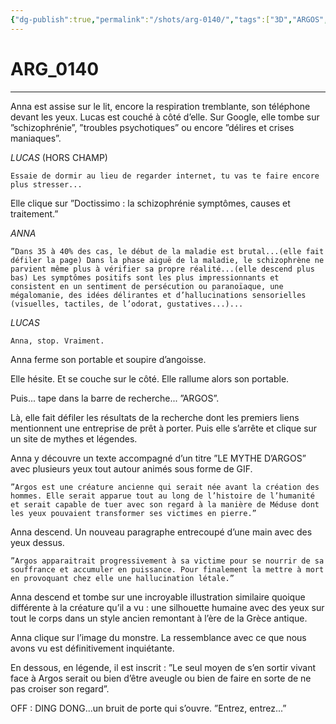 ```yaml
---
{"dg-publish":true,"permalink":"/shots/arg-0140/","tags":["3D","ARGOS","Shots"]}
---
```



# ARG_0140
---
Anna est assise sur le lit, encore la respiration tremblante, son téléphone devant les yeux. Lucas est couché à côté d’elle. Sur Google, elle tombe sur ”schizophrénie”, ”troubles psychotiques” ou encore ”délires et crises maniaques”. 

*LUCAS* (HORS CHAMP) 
```
Essaie de dormir au lieu de regarder internet, tu vas te faire encore plus stresser... 
```

Elle clique sur ”Doctissimo : la schizophrénie symptômes, causes et traitement.” 

*ANNA* 
```
”Dans 35 à 40% des cas, le début de la maladie est brutal...(elle fait défiler la page) Dans la phase aiguë de la maladie, le schizophrène ne parvient même plus à vérifier sa propre réalité...(elle descend plus bas) Les symptômes positifs sont les plus impressionnants et consistent en un sentiment de persécution ou paranoïaque, une mégalomanie, des idées délirantes et d’hallucinations sensorielles (visuelles, tactiles, de l’odorat, gustatives...)... 
```

*LUCAS* 
```
Anna, stop. Vraiment. 
```

Anna ferme son portable et soupire d’angoisse. 

Elle hésite. Et se couche sur le côté. Elle rallume alors son portable.

Puis... tape dans la barre de recherche... ”ARGOS”. 

Là, elle fait défiler les résultats de la recherche dont les premiers liens mentionnent une entreprise de prêt à porter. Puis elle s’arrête et clique sur un site de mythes et légendes. 

Anna y découvre un texte accompagné d’un titre ”LE MYTHE D’ARGOS” avec plusieurs yeux tout autour animés sous forme de GIF. 

```
”Argos est une créature ancienne qui serait née avant la création des hommes. Elle serait apparue tout au long de l’histoire de l’humanité et serait capable de tuer avec son regard à la manière de Méduse dont les yeux pouvaient transformer ses victimes en pierre.” 
```

Anna descend. Un nouveau paragraphe entrecoupé d’une main avec des yeux dessus. 

```
”Argos apparaitrait progressivement à sa victime pour se nourrir de sa souffrance et accumuler en puissance. Pour finalement la mettre à mort en provoquant chez elle une hallucination létale.” 
```

Anna descend et tombe sur une incroyable illustration similaire quoique différente à la créature qu’il a vu : une silhouette humaine avec des yeux sur tout le corps dans un style ancien remontant à l’ère de la Grèce antique. 

Anna clique sur l’image du monstre. La ressemblance avec ce que nous avons vu est définitivement inquiétante. 

En dessous, en légende, il est inscrit : ”Le seul moyen de s’en sortir vivant face à Argos serait ou bien d’être aveugle ou bien de faire en sorte de ne pas croiser son regard”. 

OFF : DING DONG...un bruit de porte qui s’ouvre. ”Entrez, entrez...”

